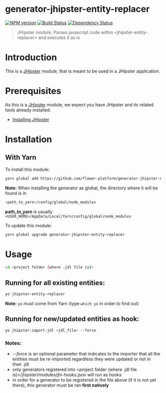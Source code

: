 # generator-jhipster-entity-replacer
[![NPM version][npm-image]][npm-url] [![Build Status][travis-image]][travis-url] [![Dependency Status][daviddm-image]][daviddm-url]
> JHipster module, Parses javascript code within &lt;jhipster-entity-replacer&gt; and executes it as is

# Introduction

This is a [JHipster](http://jhipster.github.io/) module, that is meant to be used in a JHipster application.

# Prerequisites

As this is a [JHipster](http://jhipster.github.io/) module, we expect you have JHipster and its related tools already installed:

- [Installing JHipster](https://jhipster.github.io/installation.html)

# Installation

## With Yarn

To install this module:

```bash
yarn global add https://github.com/flower-platform/generator-jhipster-entity-replacer
```
**Note:**
When installing the generator as global, the directory where it will be found is in 
```bash
<path_to_yarn>/config/global/node_modules
```
**path_to_yarn** is usually `<USER_HOME>/AppData/Local/Yarn/config/global/node_modules`

To update this module:

```bash
yarn global upgrade generator-jhipster-entity-replacer
```

# Usage
```bash
cd <project folder (where .jdl file is)>
```
## Running for all existing entities:
```bash
yo jhipster-entity-replacer
```
**Note:**
```yo``` must come from Yarn (type ``which yo`` in order to find out)

## Running for new/updated entities as hook:
```bash
yo jhipster:import-jdl <jdl_file> --force
```
### Notes:

- *--force* is an optional parameter that indicates to the importer that all the entities must be re-imported regardless they were updated or not in their .jdl
- only generators registered into <project folder (where .jdl file is)>/jhipster/modules/jhi-hooks.json will run as hooks 
- in order for a generator to be registered in the file above (if it is not yet there), this generator must be ran **first natively**



[npm-image]: https://img.shields.io/npm/v/generator-jhipster-entity-replacer.svg
[npm-url]: https://npmjs.org/package/generator-jhipster-entity-replacer
[travis-image]: https://travis-ci.org/entity/generator-jhipster-entity-replacer.svg?branch=master
[travis-url]: https://travis-ci.org/entity/generator-jhipster-entity-replacer
[daviddm-image]: https://david-dm.org/entity/generator-jhipster-entity-replacer.svg?theme=shields.io
[daviddm-url]: https://david-dm.org/entity/generator-jhipster-entity-replacer

